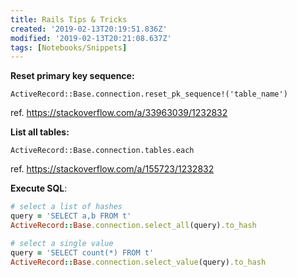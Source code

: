 ```yaml
---
title: Rails Tips & Tricks
created: '2019-02-13T20:19:51.836Z'
modified: '2019-02-13T20:21:08.637Z'
tags: [Notebooks/Snippets]
---
```


**Reset primary key sequence:**

`ActiveRecord::Base.connection.reset_pk_sequence!('table_name')`

ref. <https://stackoverflow.com/a/33963039/1232832>

**List all tables:**

`ActiveRecord::Base.connection.tables.each`

ref. <https://stackoverflow.com/a/155723/1232832>

**Execute SQL**:

```ruby
# select a list of hashes
query = 'SELECT a,b FROM t'
ActiveRecord::Base.connection.select_all(query).to_hash

# select a single value
query = 'SELECT count(*) FROM t'
ActiveRecord::Base.connection.select_value(query).to_hash
```
